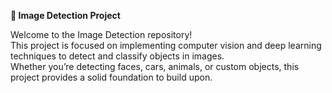 **🧠 Image Detection Project**   

Welcome to the Image Detection repository!    
This project is focused on implementing computer vision and deep learning techniques to detect and classify objects in images.    
Whether you’re detecting faces, cars, animals, or custom objects, this project provides a solid foundation to build upon.    
